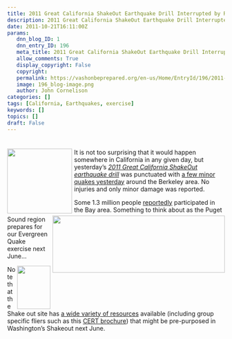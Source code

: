 ```yaml
---
title: 2011 Great California ShakeOut Earthquake Drill Interrupted by Real Quakes
description: 2011 Great California ShakeOut Earthquake Drill Interrupted by Real Quakes
date: 2011-10-21T16:11:00Z
params:
   dnn_blog_ID: 1
   dnn_entry_ID: 196
   meta_title: 2011 Great California ShakeOut Earthquake Drill Interrupted by Real Quakes
   allow_comments: True
   display_copyright: False
   copyright: 
   permalink: https://vashonbeprepared.org/en-us/Home/EntryId/196/2011-Great-California-ShakeOut-Earthquake-Drill-Interrupted-by-Real-Quakes
   image: 196_blog-image.png
   author: John Cornelison
categories: []
tags: [California, Earthquakes, exercise]
keywords: []
topics: []
draft: False
---
```


<div class="wlWriterHeaderFooter" style="padding-bottom: 4px; margin: 0px; padding-left: 0px; padding-right: 0px; float: none; padding-top: 4px;"> </div>
<p><a href="http://www.shakeout.org/images/shakeoutCAlogowithwords.png"><img alt="" width="150" align="left" style="margin: 0px 5px 5px 0px; display: inline; float: left;" src="http://www.shakeout.org/images/shakeoutCAlogowithwords.png" /></a><img alt="" width="399" height="132" align="right" style="margin: 0px 0px 5px 5px; display: inline; float: right;" src="http://www.shakeout.org/images/dropcoverholdon_eng_color.gif" />It is not too surprising that it would happen somewhere in California in any given day, but yesterday&rsquo;s <i><a href="http://www.shakeout.org/" target="_blank">2011 Great California ShakeOut earthquake drill</a></i> was punctuated with <a href="http://hosted.ap.org/dynamic/stories/U/US_EARTHQUAKE_CALIFORNIA?SITE=AP&amp;SECTION=HOME&amp;TEMPLATE=DEFAULT&amp;CTIME=2011-10-21-01-39-53" target="_blank">a few minor quakes yesterday</a> around the Berkeley area. No injuries and only minor damage was reported.</p>
<p>Some 1.3 million people <a href="http://www.shakeout.org/all_participants.php" target="_blank">reportedly</a> participated in the Bay area. Something to think about as the Puget Sound region prepares for our Evergreen Quake exercise next June&hellip;</p>
<p><img alt="" width="77" height="100" align="right" style="display: inline; float: right;" src="http://www.shakeout.org/images/ShakeOutPoster_DontFreakOut.jpg" />Note that the Shake out site has <a href="http://www.shakeout.org/resources/" target="_blank">a wide variety of resources</a> available (including group specific fliers such as this <a href="http://www.shakeout.org/downloads/ShakeOutCERTGroups2011.pdf" target="_blank">CERT brochure</a>) that might be pre-purposed in Washington&rsquo;s Shakeout next June.</p>
